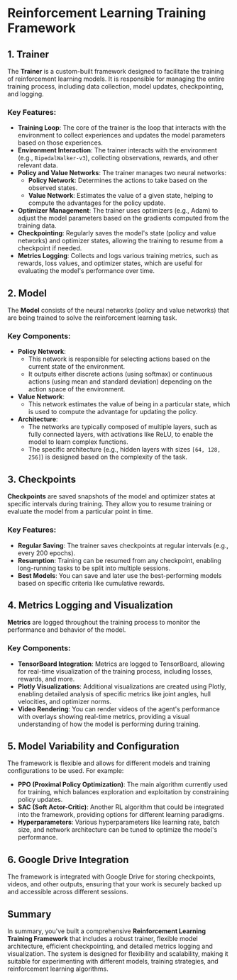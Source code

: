 # Reinforcement Learning Training Framework

## 1. Trainer

The **Trainer** is a custom-built framework designed to facilitate the training of reinforcement learning models. It is responsible for managing the entire training process, including data collection, model updates, checkpointing, and logging.

### Key Features:

- **Training Loop**: The core of the trainer is the loop that interacts with the environment to collect experiences and updates the model parameters based on those experiences.
- **Environment Interaction**: The trainer interacts with the environment (e.g., `BipedalWalker-v3`), collecting observations, rewards, and other relevant data.
- **Policy and Value Networks**: The trainer manages two neural networks:
  - **Policy Network**: Determines the actions to take based on the observed states.
  - **Value Network**: Estimates the value of a given state, helping to compute the advantages for the policy update.
- **Optimizer Management**: The trainer uses optimizers (e.g., Adam) to adjust the model parameters based on the gradients computed from the training data.
- **Checkpointing**: Regularly saves the model's state (policy and value networks) and optimizer states, allowing the training to resume from a checkpoint if needed.
- **Metrics Logging**: Collects and logs various training metrics, such as rewards, loss values, and optimizer states, which are useful for evaluating the model's performance over time.

## 2. Model

The **Model** consists of the neural networks (policy and value networks) that are being trained to solve the reinforcement learning task.

### Key Components:

- **Policy Network**:
  - This network is responsible for selecting actions based on the current state of the environment.
  - It outputs either discrete actions (using softmax) or continuous actions (using mean and standard deviation) depending on the action space of the environment.
- **Value Network**:
  - This network estimates the value of being in a particular state, which is used to compute the advantage for updating the policy.
- **Architecture**:
  - The networks are typically composed of multiple layers, such as fully connected layers, with activations like ReLU, to enable the model to learn complex functions.
  - The specific architecture (e.g., hidden layers with sizes `[64, 128, 256]`) is designed based on the complexity of the task.

## 3. Checkpoints

**Checkpoints** are saved snapshots of the model and optimizer states at specific intervals during training. They allow you to resume training or evaluate the model from a particular point in time.

### Key Features:

- **Regular Saving**: The trainer saves checkpoints at regular intervals (e.g., every 200 epochs).
- **Resumption**: Training can be resumed from any checkpoint, enabling long-running tasks to be split into multiple sessions.
- **Best Models**: You can save and later use the best-performing models based on specific criteria like cumulative rewards.

## 4. Metrics Logging and Visualization

**Metrics** are logged throughout the training process to monitor the performance and behavior of the model.

### Key Components:

- **TensorBoard Integration**: Metrics are logged to TensorBoard, allowing for real-time visualization of the training process, including losses, rewards, and more.
- **Plotly Visualizations**: Additional visualizations are created using Plotly, enabling detailed analysis of specific metrics like joint angles, hull velocities, and optimizer norms.
- **Video Rendering**: You can render videos of the agent's performance with overlays showing real-time metrics, providing a visual understanding of how the model is performing during training.

## 5. Model Variability and Configuration

The framework is flexible and allows for different models and training configurations to be used. For example:

- **PPO (Proximal Policy Optimization)**: The main algorithm currently used for training, which balances exploration and exploitation by constraining policy updates.
- **SAC (Soft Actor-Critic)**: Another RL algorithm that could be integrated into the framework, providing options for different learning paradigms.
- **Hyperparameters**: Various hyperparameters like learning rate, batch size, and network architecture can be tuned to optimize the model's performance.

## 6. Google Drive Integration

The framework is integrated with Google Drive for storing checkpoints, videos, and other outputs, ensuring that your work is securely backed up and accessible across different sessions.

## Summary

In summary, you've built a comprehensive **Reinforcement Learning Training Framework** that includes a robust trainer, flexible model architecture, efficient checkpointing, and detailed metrics logging and visualization. The system is designed for flexibility and scalability, making it suitable for experimenting with different models, training strategies, and reinforcement learning algorithms.
